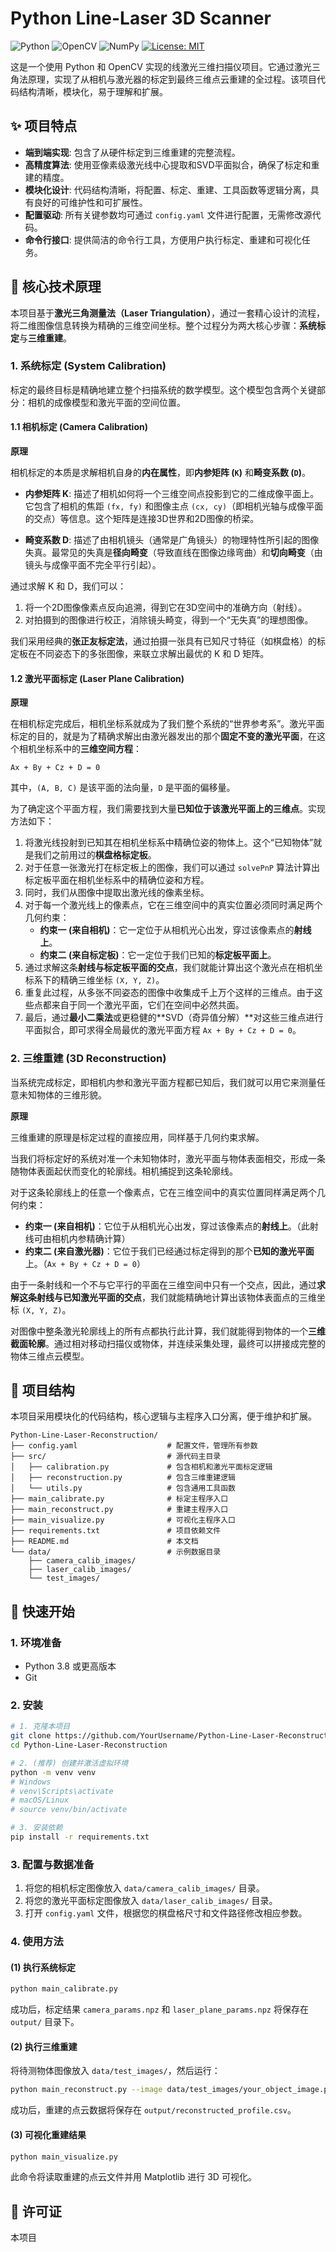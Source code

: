 # Python Line-Laser 3D Scanner

![Python](https://img.shields.io/badge/Python-3.8%2B-blue.svg)
![OpenCV](https://img.shields.io/badge/OpenCV-4.x-green.svg)
![NumPy](https://img.shields.io/badge/NumPy-1.2x-orange.svg)
[![License: MIT](https://img.shields.io/badge/License-MIT-yellow.svg)](https://opensource.org/licenses/MIT)

这是一个使用 Python 和 OpenCV 实现的线激光三维扫描仪项目。它通过激光三角法原理，实现了从相机与激光器的标定到最终三维点云重建的全过程。该项目代码结构清晰，模块化，易于理解和扩展。

<!-- 建议您在此处添加一张展示激光三角测量原理的示意图或项目最终效果图 -->
<!-- <p align="center">
  <img src="docs/triangulation_principle.png" width="600">
</p> -->

## ✨ 项目特点

- **端到端实现**: 包含了从硬件标定到三维重建的完整流程。
- **高精度算法**: 使用亚像素级激光线中心提取和SVD平面拟合，确保了标定和重建的精度。
- **模块化设计**: 代码结构清晰，将配置、标定、重建、工具函数等逻辑分离，具有良好的可维护性和可扩展性。
- **配置驱动**: 所有关键参数均可通过 `config.yaml` 文件进行配置，无需修改源代码。
- **命令行接口**: 提供简洁的命令行工具，方便用户执行标定、重建和可视化任务。

## 🔬 核心技术原理

本项目基于**激光三角测量法（Laser Triangulation）**，通过一套精心设计的流程，将二维图像信息转换为精确的三维空间坐标。整个过程分为两大核心步骤：**系统标定**与**三维重建**。

### 1. 系统标定 (System Calibration)

标定的最终目标是精确地建立整个扫描系统的数学模型。这个模型包含两个关键部分：相机的成像模型和激光平面的空间位置。

#### 1.1 相机标定 (Camera Calibration)

**原理**

相机标定的本质是求解相机自身的**内在属性**，即**内参矩阵 (`K`)** 和**畸变系数 (`D`)**。

*   **内参矩阵 K**: 描述了相机如何将一个三维空间点投影到它的二维成像平面上。它包含了相机的焦距 `(fx, fy)` 和图像主点 `(cx, cy)`（即相机光轴与成像平面的交点）等信息。这个矩阵是连接3D世界和2D图像的桥梁。

*   **畸变系数 D**: 描述了由相机镜头（通常是广角镜头）的物理特性所引起的图像失真。最常见的失真是**径向畸变**（导致直线在图像边缘弯曲）和**切向畸变**（由镜头与成像平面不完全平行引起）。

通过求解 K 和 D，我们可以：
1.  将一个2D图像像素点反向追溯，得到它在3D空间中的准确方向（射线）。
2.  对拍摄到的图像进行校正，消除镜头畸变，得到一个“无失真”的理想图像。

我们采用经典的**张正友标定法**，通过拍摄一张具有已知尺寸特征（如棋盘格）的标定板在不同姿态下的多张图像，来联立求解出最优的 K 和 D 矩阵。

#### 1.2 激光平面标定 (Laser Plane Calibration)

**原理**

在相机标定完成后，相机坐标系就成为了我们整个系统的“世界参考系”。激光平面标定的目的，就是为了精确求解出由激光器发出的那个**固定不变的激光平面**，在这个相机坐标系中的**三维空间方程**：

`Ax + By + Cz + D = 0`

其中，`(A, B, C)` 是该平面的法向量，`D` 是平面的偏移量。

为了确定这个平面方程，我们需要找到大量**已知位于该激光平面上的三维点**。实现方法如下：
1.  将激光线投射到已知其在相机坐标系中精确位姿的物体上。这个“已知物体”就是我们之前用过的**棋盘格标定板**。
2.  对于任意一张激光打在标定板上的图像，我们可以通过 `solvePnP` 算法计算出标定板平面在相机坐标系中的精确位姿和方程。
3.  同时，我们从图像中提取出激光线的像素坐标。
4.  对于每一个激光线上的像素点，它在三维空间中的真实位置必须同时满足两个几何约束：
    *   **约束一 (来自相机)**：它一定位于从相机光心出发，穿过该像素点的**射线上**。
    *   **约束二 (来自标定板)**：它一定位于我们已知的**标定板平面上**。
5.  通过求解这条**射线与标定板平面的交点**，我们就能计算出这个激光点在相机坐标系下的精确三维坐标 `(X, Y, Z)`。
6.  重复此过程，从多张不同姿态的图像中收集成千上万个这样的三维点。由于这些点都来自于同一个激光平面，它们在空间中必然共面。
7.  最后，通过**最小二乘法**或更稳健的**SVD（奇异值分解）**对这些三维点进行平面拟合，即可求得全局最优的激光平面方程 `Ax + By + Cz + D = 0`。

### 2. 三维重建 (3D Reconstruction)

当系统完成标定，即相机内参和激光平面方程都已知后，我们就可以用它来测量任意未知物体的三维形貌。

**原理**

三维重建的原理是标定过程的直接应用，同样基于几何约束求解。

当我们将标定好的系统对准一个未知物体时，激光平面与物体表面相交，形成一条随物体表面起伏而变化的轮廓线。相机捕捉到这条轮廓线。

对于这条轮廓线上的任意一个像素点，它在三维空间中的真实位置同样满足两个几何约束：
*   **约束一 (来自相机)**：它位于从相机光心出发，穿过该像素点的**射线上**。（此射线可由相机内参精确计算）
*   **约束二 (来自激光器)**：它位于我们已经通过标定得到的那个**已知的激光平面**上。（`Ax + By + Cz + D = 0`）

由于一条射线和一个不与它平行的平面在三维空间中只有一个交点，因此，通过**求解这条射线与已知激光平面的交点**，我们就能精确地计算出该物体表面点的三维坐标 `(X, Y, Z)`。

对图像中整条激光轮廓线上的所有点都执行此计算，我们就能得到物体的一个**三维截面轮廓**。通过相对移动扫描仪或物体，并连续采集处理，最终可以拼接成完整的物体三维点云模型。

## 📂 项目结构

本项目采用模块化的代码结构，核心逻辑与主程序入口分离，便于维护和扩展。

```
Python-Line-Laser-Reconstruction/
├── config.yaml                    # 配置文件，管理所有参数
├── src/                           # 源代码主目录
│   ├── calibration.py             # 包含相机和激光平面标定逻辑
│   ├── reconstruction.py          # 包含三维重建逻辑
│   └── utils.py                   # 包含通用工具函数
├── main_calibrate.py              # 标定主程序入口
├── main_reconstruct.py            # 重建主程序入口
├── main_visualize.py              # 可视化主程序入口
├── requirements.txt               # 项目依赖文件
├── README.md                      # 本文档
└── data/                          # 示例数据目录
    ├── camera_calib_images/
    ├── laser_calib_images/
    └── test_images/
```

## 🚀 快速开始

### 1. 环境准备
-   Python 3.8 或更高版本
-   Git

### 2. 安装
```bash
# 1. 克隆本项目
git clone https://github.com/YourUsername/Python-Line-Laser-Reconstruction.git
cd Python-Line-Laser-Reconstruction

# 2. (推荐) 创建并激活虚拟环境
python -m venv venv
# Windows
# venv\Scripts\activate
# macOS/Linux
# source venv/bin/activate

# 3. 安装依赖
pip install -r requirements.txt
```

### 3. 配置与数据准备
1.  将您的相机标定图像放入 `data/camera_calib_images/` 目录。
2.  将您的激光平面标定图像放入 `data/laser_calib_images/` 目录。
3.  打开 `config.yaml` 文件，根据您的棋盘格尺寸和文件路径修改相应参数。

### 4. 使用方法

#### (1) 执行系统标定
```bash
python main_calibrate.py
```
成功后，标定结果 `camera_params.npz` 和 `laser_plane_params.npz` 将保存在 `output/` 目录下。

#### (2) 执行三维重建
将待测物体图像放入 `data/test_images/`，然后运行：
```bash
python main_reconstruct.py --image data/test_images/your_object_image.png
```
成功后，重建的点云数据将保存在 `output/reconstructed_profile.csv`。

#### (3) 可视化重建结果
```bash
python main_visualize.py
```
此命令将读取重建的点云文件并用 Matplotlib 进行 3D 可视化。

## 📜 许可证

本项目
